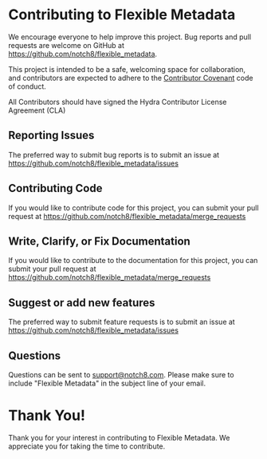 # Contributing to Flexible Metadata

We encourage everyone to help improve this project.  Bug reports and pull requests are welcome on GitHub at https://github.com/notch8/flexible_metadata.

This project is intended to be a safe, welcoming space for collaboration, and contributors are expected to adhere to the [Contributor Covenant](http://contributor-covenant.org) code of conduct.

All Contributors should have signed the Hydra Contributor License Agreement (CLA)

## Reporting Issues

The preferred way to submit bug reports is to submit an issue at https://github.com/notch8/flexible_metadata/issues


## Contributing Code

If you would like to contribute code for this project, you can submit your pull request at https://github.com/notch8/flexible_metadata/merge_requests


## Write, Clarify, or Fix Documentation

If you would like to contribute to the documentation for this project, you can submit your pull request at https://github.com/notch8/flexible_metadata/merge_requests


## Suggest or add new features

The preferred way to submit feature requests is to submit an issue at https://github.com/notch8/flexible_metadata/issues


## Questions

Questions can be sent to support@notch8.com. Please make sure to include "Flexible Metadata" in the subject line of your email.


# Thank You!

Thank you for your interest in contributing to Flexible Metadata.  We appreciate you for taking the time to contribute.